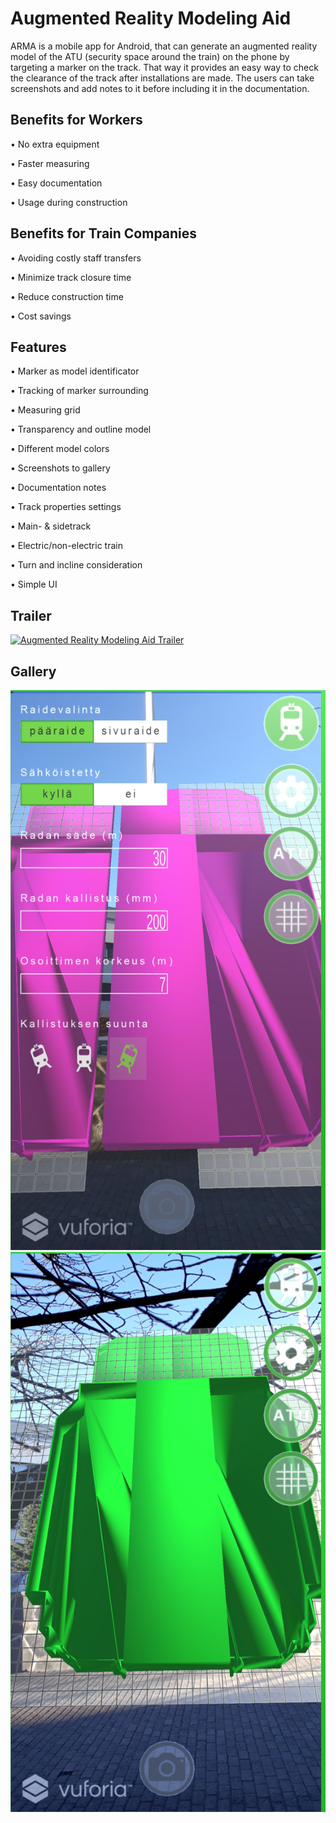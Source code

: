 # Augmented Reality Modeling Aid  

ARMA is a mobile app for Android, that can generate an augmented reality
model of the ATU (security space around the train) on the phone by targeting a
marker on the track. That way it provides an easy way to check the clearance of
the track after installations are made. The users can take screenshots and add
notes to it before including it in the documentation.

## Benefits for Workers
• No extra equipment

• Faster measuring

• Easy documentation

• Usage during construction

## Benefits for Train Companies

• Avoiding costly staff transfers

• Minimize track closure time

• Reduce construction time

• Cost savings

## Features

• Marker as model identificator

• Tracking of marker surrounding

• Measuring grid

• Transparency and outline model

• Different model colors

• Screenshots to gallery

• Documentation notes

• Track properties settings

• Main- & sidetrack

• Electric/non-electric train

• Turn and incline consideration

• Simple UI

## Trailer
[![Augmented Reality Modeling Aid Trailer](http://img.youtube.com/vi/hVXvmnkEPkc/0.jpg)](http://www.youtube.com/watch?v=hVXvmnkEPkc)

## Gallery
![screenshot1](https://github.com/e1337us3r/A.R.M.A./blob/master/Gallery/Screenshot_20181121-115538_VR-ATU-Proto.jpg?raw=true)
![screenshot2](https://github.com/e1337us3r/A.R.M.A./blob/master/Gallery/Screenshot_20181121-115912_VR-ATU-Proto.jpg?raw=true)
